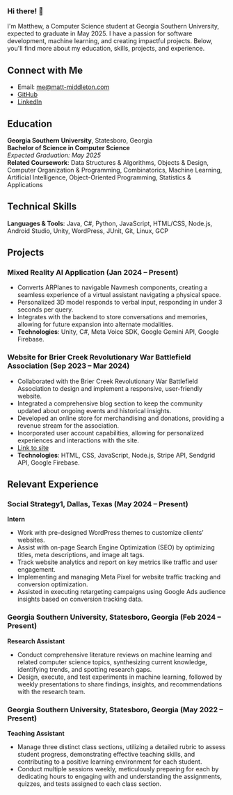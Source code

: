 ### Hi there! 👋

I'm Matthew, a Computer Science student at Georgia Southern University, expected to graduate in May 2025. I have a passion for software development, machine learning, and creating impactful projects. Below, you'll find more about my education, skills, projects, and experience.

## Connect with Me
- Email: me@matt-middleton.com
- [GitHub](https://github.com/mmiddletonn)
- [LinkedIn](https://linkedin.com/in/mmiddletonn)

## Education

**Georgia Southern University**, Statesboro, Georgia  
**Bachelor of Science in Computer Science**  
*Expected Graduation: May 2025*  
**Related Coursework**: Data Structures & Algorithms, Objects & Design, Computer Organization & Programming, Combinatorics, Machine Learning, Artificial Intelligence, Object-Oriented Programming, Statistics & Applications

## Technical Skills

**Languages & Tools**: Java, C#, Python, JavaScript, HTML/CSS, Node.js, Android Studio, Unity, WordPress, JUnit, Git, Linux, GCP

## Projects

### Mixed Reality AI Application (Jan 2024 – Present)
- Converts ARPlanes to navigable Navmesh components, creating a seamless experience of a virtual assistant navigating a physical space.
- Personalized 3D model responds to verbal input, responding in under 3 seconds per query.
- Integrates with the backend to store conversations and memories, allowing for future expansion into alternate modalities.
- **Technologies**: Unity, C#, Meta Voice SDK, Google Gemini API, Google Firebase.

### Website for Brier Creek Revolutionary War Battlefield Association (Sep 2023 – Mar 2024)
- Collaborated with the Brier Creek Revolutionary War Battlefield Association to design and implement a responsive, user-friendly website.
- Integrated a comprehensive blog section to keep the community updated about ongoing events and historical insights.
- Developed an online store for merchandising and donations, providing a revenue stream for the association.
- Incorporated user account capabilities, allowing for personalized experiences and interactions with the site.
- [Link to site](https://briercreekbattlefield.org/)
- **Technologies**: HTML, CSS, JavaScript, Node.js, Stripe API, Sendgrid API, Google Firebase.

## Relevant Experience

### Social Strategy1, Dallas, Texas (May 2024 – Present)
**Intern**
- Work with pre-designed WordPress themes to customize clients’ websites.
- Assist with on-page Search Engine Optimization (SEO) by optimizing titles, meta descriptions, and image alt tags.
- Track website analytics and report on key metrics like traffic and user engagement.
- Implementing and managing Meta Pixel for website traffic tracking and conversion optimization.
- Assisted in executing retargeting campaigns using Google Ads audience insights based on conversion tracking data.

### Georgia Southern University, Statesboro, Georgia (Feb 2024 – Present)
**Research Assistant**
- Conduct comprehensive literature reviews on machine learning and related computer science topics, synthesizing current knowledge, identifying trends, and spotting research gaps.
- Design, execute, and test experiments in machine learning, followed by weekly presentations to share findings, insights, and recommendations with the research team.

### Georgia Southern University, Statesboro, Georgia (May 2022 – Present)
**Teaching Assistant**
- Manage three distinct class sections, utilizing a detailed rubric to assess student progress, demonstrating effective teaching skills, and contributing to a positive learning environment for each student.
- Conduct multiple sessions weekly, meticulously preparing for each by dedicating hours to engaging with and understanding the assignments, quizzes, and tests assigned to each class section.
